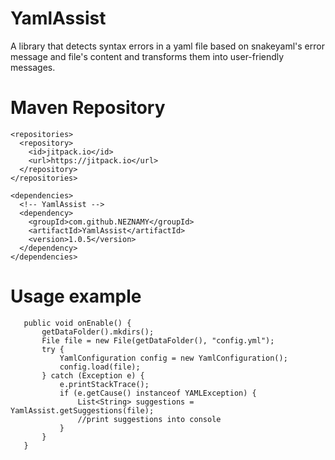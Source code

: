 # YamlAssist
 
 A library that detects syntax errors in a yaml file based on snakeyaml's error message and file's content and transforms them into user-friendly messages.
# Maven Repository
```
<repositories>
  <repository>
    <id>jitpack.io</id>
    <url>https://jitpack.io</url>
  </repository>
</repositories>

<dependencies>
  <!-- YamlAssist -->
  <dependency>
    <groupId>com.github.NEZNAMY</groupId>
    <artifactId>YamlAssist</artifactId>
    <version>1.0.5</version>
  </dependency>
</dependencies>
 ```
 
 # Usage example
 
 ```
	public void onEnable() {
		getDataFolder().mkdirs();
		File file = new File(getDataFolder(), "config.yml");
		try {
			YamlConfiguration config = new YamlConfiguration();
			config.load(file);
		} catch (Exception e) {
			e.printStackTrace();
			if (e.getCause() instanceof YAMLException) {
				List<String> suggestions = YamlAssist.getSuggestions(file);
				//print suggestions into console
			}
		}
	}
 ```
